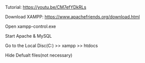 Tutorial: https://youtu.be/CM7efYDkRLs

Download XAMPP: https://www.apachefriends.org/download.html

Open xampp-control.exe

Start Apache & MySQL

Go to the Local Disc(C:) >> xampp >> htdocs  

Hide Defualt files(not necessary) 